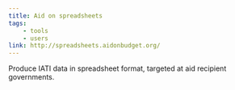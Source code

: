 ```yaml
---
title: Aid on spreadsheets
tags:
    - tools
    - users
link: http://spreadsheets.aidonbudget.org/
---
```


Produce IATI data in spreadsheet format, targeted at aid recipient governments.
